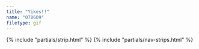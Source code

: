 ```yaml
---
title: "Yikes!!"
name: "070609"
filetype: gif
---
```


{% include "partials/strip.html" %}
{% include "partials/nav-strips.html" %}